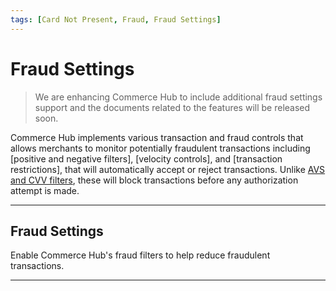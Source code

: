 ```yaml
---
tags: [Card Not Present, Fraud, Fraud Settings]
---
```

 
# Fraud Settings

<!-- theme: danger --> 
> We are enhancing Commerce Hub to include additional fraud settings support and the documents related to the features will be released soon.

Commerce Hub implements various transaction and fraud controls that allows merchants to monitor potentially fraudulent transactions including [positive and negative filters], [velocity controls], and [transaction restrictions], that will automatically accept or reject transactions. Unlike [AVS and CVV filters](?path=docs/Resources/Guides/Fraud/Fraud-Settings-AVS-CVV.md), these will block transactions before any authorization attempt is made.


<!---

---

## Setup Fraud Settings 

To setup Fraud Settings in Marketplace, complete the following steps:

#### Step 1: Access Marketplace

Marketplace is accessed through the [Business Track Enterprise Portal](https://www.businesstrack.com).

#### Step 2: Access Transaction Controls 

Select either the Card Not Present Accounts or Card Present Accounts tab. From the account records, select the account and click Transaction Controls. 

#### Step 3: Choose a Profile

Click the Assign Profile link and select the profile that you want to assign transaction controls or [create a new profile](?path=docs/Resources/Guides/Enterprise-Portal/Profiles.md) and click the Assign button.
-->

<!-- 
theme: info
> You can also change the profile associated by clicking the name of the profile and assigning a different one. 
-->

<!---
#### Step 4: Setup Fraud Settings

Select the Fraud Settings tab on the left side. Select the [Fraud Settings](#fraud-settings-1) from the list to enable/disable the functions and features. Enable the fraud settings by selecting Enable on Commercehub checkbox and enabling the features or filters.

#### Step 5: Save Settings
Click the Save button and click the Home icon to return to the main screen.
-->
---

## Fraud Settings

Enable Commerce Hub's fraud filters to help reduce fraudulent transactions.

<!-- type: row -->

<!-- type: card
title: Address and Security Code
description: The address and security code filters provide a merchant the ability to enable various transaction filters using the address and security code verification.
link: ?path=docs/Resources/Guides/Fraud/Fraud-Settings-AVS-CVV.md
-->

<!-- type: card
title: Positive/Negative Filters
description: Positive filters are used to configure a whitelist and allow the transaction to process based on specific criteria. Negative filters are used to configure a blacklist and block the transaction based on specific criteria.
link: ?path=docs/Resources/Guides/Fraud/Fraud-Settings-Filters.md
-->

<!-- type: card
title: Transaction Restrictions
description: The Transaction Restriction settings can be enabled for duplicate transaction detection. Restrictions are applied by transaction controls inside of Marketplace.
link: ?path=docs/Resources/Guides/Fraud/Fraud-Settings-Restrictions.md
-->

<!-- type: card
title: Velocity Settings
description: Velocity Settings determine which transactions Commerce Hub allows to proceed to authorization. 
link: 
-->

<!-- type: row-end -->

---
